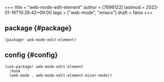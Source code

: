 +++
title = "web-mode-edit-element"
author = [7696122]
lastmod = 2022-01-19T10:26:42+09:00
tags = ["web-mode", "emacs"]
draft = false
+++

## package {#package}

```elisp
(package! web-mode-edit-element)
```


## config {#config}

```elisp
(use-package! web-mode-edit-element
  :hook
  (web-mode . web-mode-edit-element-minor-mode))
```
